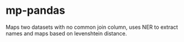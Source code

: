 # mp-pandas
Maps two datasets with no common join column, uses NER to extract names and maps based on levenshtein distance. 
